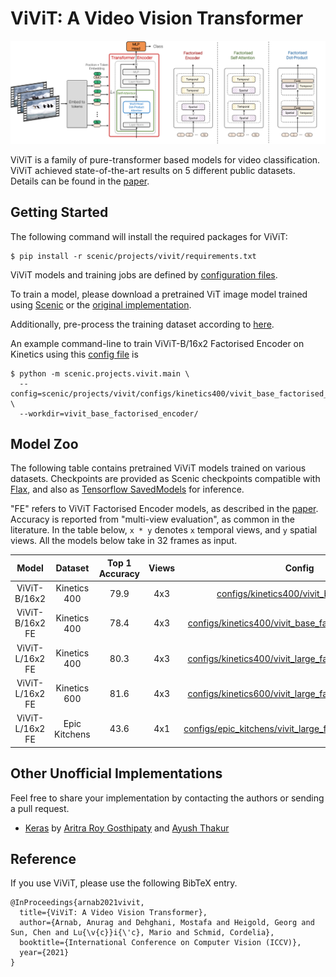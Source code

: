 ViViT: A Video Vision Transformer
==
![ViViT: A Video Vision Transformer](data/vivit.png)

ViViT is a family of pure-transformer based models for video classification.
ViViT achieved state-of-the-art results on 5 different public datasets.
Details can be found in the [paper](https://arxiv.org/abs/2103.15691).

## Getting Started
The following command will install the required packages for ViViT:
```shell
$ pip install -r scenic/projects/vivit/requirements.txt
```

ViViT models and training jobs are defined by [configuration files](configs).

To train a model, please download a pretrained ViT image model trained using
[Scenic](https://github.com/google-research/scenic/tree/main/scenic/projects/baselines)
or the [original implementation](https://github.com/google-research/vision_transformer).

Additionally, pre-process the training dataset according to [here](data/data.md).

An example command-line to train ViViT-B/16x2 Factorised Encoder on Kinetics
using this [config file](configs/kinetics400/vivit_base_factorised_encoder.py)
is

```shell
$ python -m scenic.projects.vivit.main \
  --config=scenic/projects/vivit/configs/kinetics400/vivit_base_factorised_encoder.py \
  --workdir=vivit_base_factorised_encoder/
```


## Model Zoo

The following table contains pretrained ViViT models trained on various datasets.
Checkpoints are provided as Scenic checkpoints compatible with
[Flax](https://github.com/google/flax), and also as
[Tensorflow SavedModels](https://www.tensorflow.org/guide/saved_model)
for inference.

"FE" refers to ViViT Factorised Encoder models, as described in the [paper](https://arxiv.org/abs/2103.15691).
Accuracy is reported from "multi-view evaluation", as common in the literature.
In the table below, `x * y` denotes `x` temporal views, and `y` spatial views.
All the models below take in 32 frames as input.

| Model           | Dataset       | Top 1 Accuracy | Views | Config                                                                                                             | Checkpoint                                                                                                                                                                                                                                         |
|:------------:|:-----------:|:------------:|:---:|:----------------------------------------------------------------------------------------------------------------:|:------------------------------------------------------------------------------------------------------------------------------------------------------------------------------------------------------------------------------------------------:|
| ViViT-B/16x2    | Kinetics 400  | 79.9           | 4x3   | [configs/kinetics400/vivit_base_k400.py](configs/kinetics400/vivit_base_k400.py)                                   | [Checkpoint](https://storage.googleapis.com/scenic-bucket/vivit/kinetics_400/vivit_base_16x2_unfactorized/checkpoint) [SavedModel](https://storage.cloud.google.com/scenic-bucket/vivit/kinetics_400/vivit_base_16x2_unfactorized/saved_model.zip) |
| ViViT-B/16x2 FE | Kinetics 400  | 78.4           | 4x3   | [configs/kinetics400/vivit_base_factorised_encoder.py](configs/kinetics400/vivit_base_factorised_encoder.py)       | [Checkpoint](https://storage.googleapis.com/scenic-bucket/vivit/kinetics_400/vivit_base_16x2_fe/checkpoint) [SavedModel](https://storage.googleapis.com/scenic-bucket/vivit/kinetics_400/vivit_base_16x2_fe/saved_model.zip)                       |
| ViViT-L/16x2 FE | Kinetics 400  | 80.3           | 4x3   | [configs/kinetics400/vivit_large_factorised_encoder.py](configs/kinetics400/vivit_large_factorised_encoder.py)     | [Checkpoint](https://storage.googleapis.com/scenic-bucket/vivit/kinetics_400/vivit_large_16x2_fe/checkpoint) [SavedModel](https://storage.googleapis.com/scenic-bucket/vivit/kinetics_400/vivit_large_16x2_fe/saved_model.zip)                     |
| ViViT-L/16x2 FE | Kinetics 600  | 81.6           | 4x3   | [configs/kinetics600/vivit_large_factorised_encoder.py](configs/kinetics600/vivit_large_factorised_encoder.py)     | [Checkpoint](https://storage.googleapis.com/scenic-bucket/vivit/kinetics_600/vivit_large_16x2_fe/checkpoint) [SavedModel](https://storage.googleapis.com/scenic-bucket/vivit/kinetics_600/vivit_large_16x2_fe/saved_model.zip)                     |
| ViViT-L/16x2 FE | Epic Kitchens | 43.6           | 4x1   | [configs/epic_kitchens/vivit_large_factorised_encoder.py](configs/epic_kitchens/vivit_large_factorised_encoder.py) | [Checkpoint](https://storage.googleapis.com/scenic-bucket/vivit/epic_kitchens/vivit_large_16x2_fe/checkpoint) [SavedModel](https://storage.googleapis.com/scenic-bucket/vivit/epic_kitchens/vivit_large_16x2_fe/saved_model.zip)

## Other Unofficial Implementations

Feel free to share your implementation by contacting the authors or sending a
pull request.

- [Keras](https://keras.io/examples/vision/vivit/) by [Aritra Roy Gosthipaty](https://twitter.com/ariG23498) and [Ayush Thakur](https://twitter.com/ayushthakur0)

## Reference

If you use ViViT, please use the following BibTeX entry.

```
@InProceedings{arnab2021vivit,
  title={ViViT: A Video Vision Transformer},
  author={Arnab, Anurag and Dehghani, Mostafa and Heigold, Georg and Sun, Chen and Lu{\v{c}}i{\'c}, Mario and Schmid, Cordelia},
  booktitle={International Conference on Computer Vision (ICCV)},
  year={2021}
}
```
